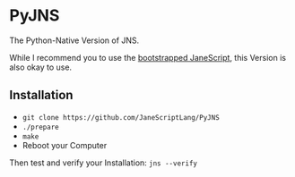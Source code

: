 # PyJNS
The Python-Native Version of JNS.

While I recommend you to use the [bootstrapped JaneScript](https://github.com/JaneScriptLang/janescript), this Version is also okay to use.

## Installation


* `git clone https://github.com/JaneScriptLang/PyJNS`  
* `./prepare`  
* `make`
* Reboot your Computer


Then test and verify your Installation:
`jns --verify`
